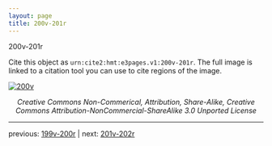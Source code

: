 ```yaml
---
layout: page
title: 200v-201r
---
```


200v-201r

Cite this object as `urn:cite2:hmt:e3pages.v1:200v-201r`.  The full image is linked to a citation tool you can use to cite regions of the image.

[![200v](http://www.homermultitext.org/iipsrv?IIIF=/project/homer/pyramidal/deepzoom/hmt/e3bifolio/v1/null.tif/full/800,/0/default.jpg)](http://www.homermultitext.org/ict2/?urn=urn:cite2:hmt:e3bifolio.v1:null) 

<p style="text-align: center; font-style: italic;">Creative Commons Non-Commerical, Attribution, Share-Alike, Creative Commons Attribution-NonCommercial-ShareAlike 3.0 Unported License</p>

---

previous: [199v-200r](../199v-200r/) | next: [201v-202r](../201v-202r/)